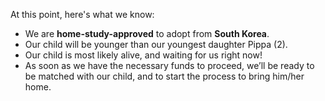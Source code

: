 At this point, here's what we know:

* We are **home-study-approved** to adopt from **South Korea**.
* Our child will be younger than our youngest daughter Pippa (2).
* Our child is most likely alive, and waiting for us right now!
* As soon as we have the necessary funds to proceed, we’ll be ready to be matched with our child, and to start the process to bring him/her home.
